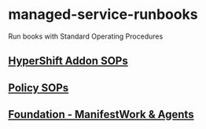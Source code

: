 # managed-service-runbooks
Run books with Standard Operating Procedures

## [HyperShift Addon SOPs](./hypershift-addon/hypershift-addon-sop.md)
## [Policy SOPs](./policy-addon/policy-addon-sop.md)
## [Foundation - ManifestWork & Agents](./server-foundation/runbook.md)